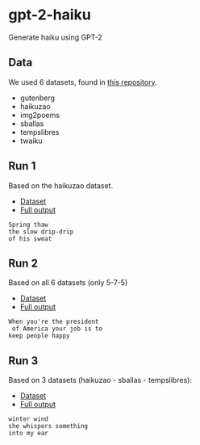 # gpt-2-haiku

Generate haiku using GPT-2

## Data

We used 6 datasets, found in [this repository](https://github.com/herval/creative_machines).

- gutenberg
- haikuzao
- img2poems
- sballas
- tempslibres
- twaiku

## Run 1

Based on the haikuzao dataset.

- [Dataset](https://github.com/brianweet/gpt-2-haiku/tree/master/train/run1/dataset)
- [Full output](https://github.com/brianweet/gpt-2-haiku/blob/master/train/run1/output.txt)

```
Spring thaw
the slow drip-drip
of his sweat
```

## Run 2

Based on all 6 datasets (only 5-7-5)

- [Dataset](https://github.com/brianweet/gpt-2-haiku/tree/master/train/run2/dataset)
- [Full output](https://github.com/brianweet/gpt-2-haiku/blob/master/train/run2/output.txt)

```
When you're the president
 of America your job is to
keep people happy
```

## Run 3

Based on 3 datasets (haikuzao - sballas - tempslibres):

- [Dataset](https://github.com/brianweet/gpt-2-haiku/tree/master/train/run2/dataset)
- [Full output](https://github.com/brianweet/gpt-2-haiku/blob/master/train/run2/output.txt)

```
winter wind
she whispers something
into my ear
```